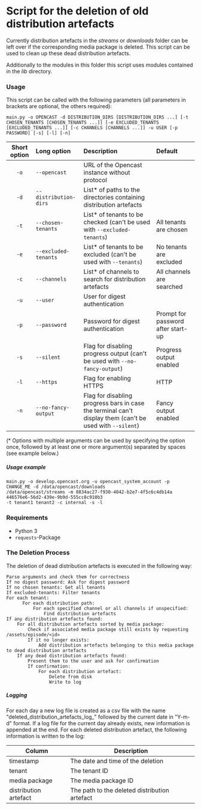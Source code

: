 # Script for the deletion of old distribution artefacts

Currently distribution artefacts in the _streams_ or _downloads_ folder can be left over if the corresponding 
media package is deleted. This script can be used to clean up these dead distribution artefacts.

Additionally to the modules in this folder this script uses modules contained in the _lib_ directory.

### Usage

This script can be called with the following parameters (all parameters in brackets are optional, the others required):

`main.py -o OPENCAST -d DISTRIBUTION_DIRS [DISTRIBUTION_DIRS ...] [-t CHOSEN_TENANTS [CHOSEN_TENANTS ...]]
[-e EXCLUDED_TENANTS [EXCLUDED_TENANTS ...]] [-c CHANNELS [CHANNELS ...]] -u USER [-p PASSWORD] [-s] [-l] [-n]`

| Short option | Long option           | Description                                                                                              | Default                            |
| :----------: | :-------------------- | :------------------------------------------------------------------------------------------------------- | :--------------------------------- |
| `-o`         | `--opencast`          | URL of the Opencast instance without protocol                                                            |                                    |
| `-d`         | `--distribution-dirs` | List* of paths to the directories containing distribution artefacts                                      |                                    |
| `-t`         | `--chosen-tenants`    | List* of tenants to be checked (can't be used with `--excluded-tenants`)                                 | All tenants are chosen             |
| `-e`         | `--excluded-tenants`  | List* of tenants to be excluded (can't be used with `--tenants`)                                         | No tenants are excluded            |
| `-c`         | `--channels`          | List* of channels to search for distribution artefacts                                                   | All channels are searched          |
| `-u`         | `--user`              | User for digest authentication                                                                           |                                    |
| `-p`         | `--password`          | Password for digest authentication                                                                       | Prompt for password after start-up |
| `-s`         | `--silent`            | Flag for disabling progress output (can't be used with `--no-fancy-output`)                              | Progress output enabled            |
| `-l`         | `--https`             | Flag for enabling HTTPS                                                                                  | HTTP                               |
| `-n`         | `--no-fancy-output`   | Flag for disabling progress bars in case the terminal can't display them (can't be used with `--silent`) | Fancy output enabled               |

(\* Options with multiple arguments can be used by specifying the option once, followed by at least one or more
argument(s) separated by spaces (see example below.)

##### Usage example

    main.py -o develop.opencast.org -u opencast_system_account -p CHANGE_ME -d /data/opencast/downloads
    /data/opencast/streams -m 8834ac27-f930-4042-b2e7-4f5c6c4db14a 446576e6-56d2-439e-9b9d-555cc8c910b3
    -t tenant1 tenant2 -c internal -s -l

### Requirements

- Python 3
- `requests`-Package

### The Deletion Process

The deletion of dead distribution artefacts is executed in the following way:

    Parse arguments and check them for correctness
    If no digest password: Ask for digest password
    If no chosen tenants: Get all tenants
    If excluded-tenants: Filter tenants
    For each tenant:
          For each distribution path:
              For each specified channel or all channels if unspecified:
                  Find distribution artefacts
    If any distribution artefacts found:
        For all distribution artefacts sorted by media package:
            Check if associated media package still exists by requesting /assets/episode/<id>
            If it no longer exists:
                Add distribution artefacts belonging to this media package to dead distribution artefacts       
        If any dead distribution artefacts found:
            Present them to the user and ask for confirmation
            If confirmation:
                For each distribution artefact:
                    Delete from disk
                    Write to log

##### Logging
For each day a new log file is created as a csv file with the name "deleted_distribution_artefacts_log_" followed by the current date in "Y-m-d"
format. If a log file for the current day already exists, new information is appended at the end. For each deleted distribution artefact, the following information is written to the log:

| Column               | Description                                                                                                                                                |
|----------------------|-----------------------------------------------|
|timestamp             | The date and time of the deletion             |
|tenant                | The tenant ID                                 |
|media package         | The media package ID                          |                                                                                                                                           |
|distribution artefact | The path to the deleted distribution artefact |